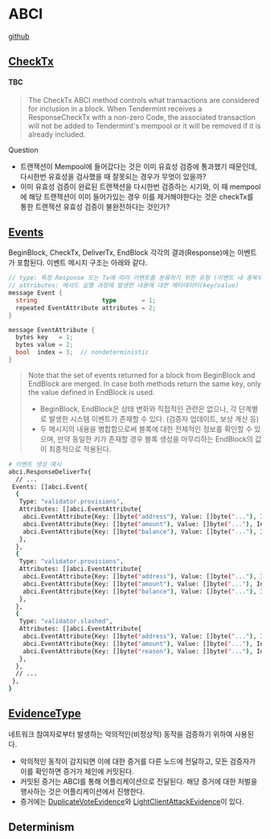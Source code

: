 # ABCI

[github](https://github.com/tendermint/tendermint/blob/master/spec/abci/abci.md)

## [CheckTx](https://github.com/tendermint/tendermint/blob/master/spec/abci/abci.md#checktx)

#### TBC

> The CheckTx ABCI method controls what transactions are considered for inclusion in a block. When Tendermint receives a ResponseCheckTx with a non-zero Code, the associated transaction will not be added to Tendermint's mempool or it will be removed if it is already included.

Question

- 트랜잭션이 Mempool에 들어갔다는 것은 이미 유효성 검증에 통과했기 때문인데, 다시한번 유효성을 검사했을 때 잘못되는 경우가 무엇이 있을까?
- 이미 유효성 검증이 완료된 트랜잭션을 다시한번 검증하는 시기와, 이 때 mempool에 해당 트랜잭션이 이미 들어가있는 경우 이를 제거해야한다는 것은 checkTx를 통한 트랜잭션 유효성 검증이 불완전하다는 것인가?

## [Events](https://github.com/tendermint/tendermint/blob/master/spec/abci/abci.md#events)

BeginBlock, CheckTx, DeliverTx, EndBlock 각각의 결과(Response)에는 이벤트가 포함된다. 이벤트 메시지 구조는 아래와 같다.

```go
// type: 특정 Response 또는 Tx에 따라 이벤트를 분류하기 위한 유형 (이벤트 내 중복되어 존재할 수 있음)
// attributes: 메서드 실행 과정에 발생한 내용에 대한 메타데이터(key/value)
message Event {
  string                  type       = 1;
  repeated EventAttribute attributes = 2;
}

message EventAttribute {
  bytes key   = 1;
  bytes value = 2;
  bool  index = 3;  // nondeterministic
}
```

> Note that the set of events returned for a block from BeginBlock and EndBlock are merged. In case both methods return the same key, only the value defined in EndBlock is used.
> - BeginBlock, EndBlock은 상태 변화와 직접적인 관련은 없으나, 각 단계별로 발생한 시스템 이벤트가 존재할 수 있다. (검증자 업데이트, 보상 계산 등)
> - 두 메시지의 내용을 병합함으로써 블록에 대한 전체적인 정보를 확인할 수 있으며, 만약 동일한 키가 존재할 경우 블록 생성을 마무리하는 EndBlock의 값이 최종적으로 적용된다.

```sh
# 이벤트 생성 예시
abci.ResponseDeliverTx{
  // ...
 Events: []abci.Event{
  {
   Type: "validator.provisions",
   Attributes: []abci.EventAttribute{
    abci.EventAttribute{Key: []byte("address"), Value: []byte("..."), Index: true},
    abci.EventAttribute{Key: []byte("amount"), Value: []byte("..."), Index: true},
    abci.EventAttribute{Key: []byte("balance"), Value: []byte("..."), Index: true},
   },
  },
  {
   Type: "validator.provisions",
   Attributes: []abci.EventAttribute{
    abci.EventAttribute{Key: []byte("address"), Value: []byte("..."), Index: true},
    abci.EventAttribute{Key: []byte("amount"), Value: []byte("..."), Index: false},
    abci.EventAttribute{Key: []byte("balance"), Value: []byte("..."), Index: false},
   },
  },
  {
   Type: "validator.slashed",
   Attributes: []abci.EventAttribute{
    abci.EventAttribute{Key: []byte("address"), Value: []byte("..."), Index: false},
    abci.EventAttribute{Key: []byte("amount"), Value: []byte("..."), Index: true},
    abci.EventAttribute{Key: []byte("reason"), Value: []byte("..."), Index: true},
   },
  },
  // ...
 },
}
```

## [EvidenceType](https://github.com/tendermint/tendermint/blob/master/spec/abci/abci.md#evidencetype)

네트워크 참여자로부터 발생하는 악의적인(비정상적) 동작을 검증하기 위하여 사용된다. 
- 악의적인 동작이 감지되면 이에 대한 증거를 다른 노드에 전달하고, 모든 검증자가 이를 확인하면 증거가 체인에 커밋된다. 
- 커밋된 증거는 ABCI를 통해 어플리케이션으로 전달된다. 해당 증거에 대한 처벌을 행사하는 것은 어플리케이션에서 진행한다.
- 증거에는 [DuplicateVoteEvidence](https://github.com/tendermint/tendermint/blob/master/spec/core/data_structures.md#duplicatevoteevidence)와 [LightClientAttackEvidence](https://github.com/tendermint/tendermint/blob/master/spec/core/data_structures.md#lightclientattackevidence)이 있다.

## Determinism
